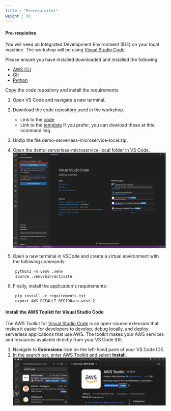 ```yaml
---
title : "Prerequisites"
weight : 30
---
```



#### Pre-requisites

You will need an Integrated Development Environment (IDE) on your local machine. The workshop will be using  [Visual Studio Code](https://code.visualstudio.com/)

Please ensure you have installed downloaded and installed the following:

- [AWS CLI](https://docs.aws.amazon.com/cli/latest/userguide/getting-started-install.html/)
- [Git](https://github.com/git-guides/install-git/)
- [Python](https://www.python.org/downloads/)

Copy the code repository and install the requirements

1. Open VS Code and navigate a new terminal.
2. Download the code repository used in the workshop.
    - Link to the [code](https://static.us-east-1.prod.workshops.aws/355be36b-5dcf-44a2-bfc9-bebf0ab59c91/assets/demo-serverless-microservice-local.zip?Key-Pair-Id=K36Q2WVO3JP7QD&Policy=eyJTdGF0ZW1lbnQiOlt7IlJlc291cmNlIjoiaHR0cHM6Ly9zdGF0aWMudXMtZWFzdC0xLnByb2Qud29ya3Nob3BzLmF3cy8zNTViZTM2Yi01ZGNmLTQ0YTItYmZjOS1iZWJmMGFiNTljOTEvKiIsIkNvbmRpdGlvbiI6eyJEYXRlTGVzc1RoYW4iOnsiQVdTOkVwb2NoVGltZSI6MTcxMTM3NjcxNH19fV19&Signature=PmmHedhOL89784Imgwes3ZoapS~xVlNyTzrtONI9Mi5uBUDbSD4nC4bZ7kOLndirfb1zxXCz9H-LoICt~4lrEqorzIFJkHaLtNc3F2GwgvZcsufy93hyN3X25XGwwMjJzhazGvwEAFicD3R3mYrq4OZ8ooHLPiAMG9gQxyOfu-mo7FxdcXHluTzqqOiGsInkcKHdSuJDHMMq-PbWi-4mg4VxL3XRQCwbYRUhnnjb7an2BXk34qJEEtzX23JoCoTpfhpzbZ2~BHDudtjiS0zYDuOfcmr8wKGJAIOnIB-K1LFYuA5q3D1xiC2wMKJmf8nFfBGjzDS0El6j6SOS17-wFg__) 
    - Link to the [template](https://static.us-east-1.prod.workshops.aws/355be36b-5dcf-44a2-bfc9-bebf0ab59c91/static/cfn/lambda-debugging.yaml?Key-Pair-Id=K36Q2WVO3JP7QD&Policy=eyJTdGF0ZW1lbnQiOlt7IlJlc291cmNlIjoiaHR0cHM6Ly9zdGF0aWMudXMtZWFzdC0xLnByb2Qud29ya3Nob3BzLmF3cy8zNTViZTM2Yi01ZGNmLTQ0YTItYmZjOS1iZWJmMGFiNTljOTEvKiIsIkNvbmRpdGlvbiI6eyJEYXRlTGVzc1RoYW4iOnsiQVdTOkVwb2NoVGltZSI6MTcxMTM3NjcxNH19fV19&Signature=PmmHedhOL89784Imgwes3ZoapS~xVlNyTzrtONI9Mi5uBUDbSD4nC4bZ7kOLndirfb1zxXCz9H-LoICt~4lrEqorzIFJkHaLtNc3F2GwgvZcsufy93hyN3X25XGwwMjJzhazGvwEAFicD3R3mYrq4OZ8ooHLPiAMG9gQxyOfu-mo7FxdcXHluTzqqOiGsInkcKHdSuJDHMMq-PbWi-4mg4VxL3XRQCwbYRUhnnjb7an2BXk34qJEEtzX23JoCoTpfhpzbZ2~BHDudtjiS0zYDuOfcmr8wKGJAIOnIB-K1LFYuA5q3D1xiC2wMKJmf8nFfBGjzDS0El6j6SOS17-wFg__) 
If you prefer, you can dowload these at thte command ling
3. Unzip the file demo-serverless-microservice-local.zip.
4. Open the demo-serverless-microservice-local folder in VS Code.
![](/static/pre-1.png)
5. Open a new terminal in VSCode and create a virtual environment with the following commands:
    
        python3 -m venv .venv
        source .venv/bin/activate
6. Finally, install the application's requirements:
    
        pip install -r requirements.txt
        export AWS_DEFAULT_REGION=us-west-2

#### Install the AWS Toolkit for Visual Studio Code

The AWS Toolkit for [Visual Studio Code](https://docs.aws.amazon.com/toolkit-for-vscode/latest/userguide/welcome.html) is an open-source extension that makes it easier for developers to develop, debug locally, and deploy serverless applications that use AWS. The toolkit makes your AWS services and resources available directly from your VS Code IDE.

1. Navigate to **Extensions** icon on the left-hand pane of your VS Code IDE.
2. In the search bar, enter AWS Toolkit and select **Install**.
![](/static/pre-2.png)